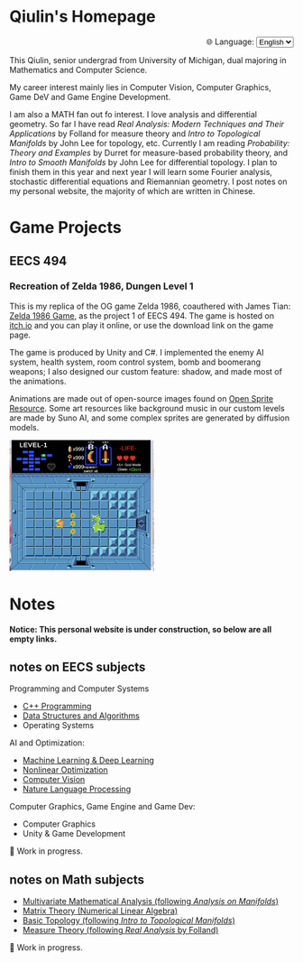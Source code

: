# Qiulin's Homepage

<div style="text-align: right;">
  <label for="lang">🌐 Language:</label>
  <select id="lang" onchange="location = this.value;">
    <option value="/">English</option>
    <option value="/zh/">中文</option>
  </select>
</div>

This Qiulin, senior undergrad from University of Michigan, dual majoring in Mathematics and Computer Science.  

My career interest mainly lies in Computer Vision, Computer Graphics, Game DeV and Game Engine Development. 

I am also a MATH fan out fo interest. I love analysis and differential geometry. So far I have read *Real Analysis: Modern Techniques and Their Applications* by Folland for measure theory and *Intro to Topological Manifolds* by John Lee for topology, etc. Currently I am reading *Probability: Theory and Examples* by Durret for measure-based probability theory, and *Intro to Smooth Manifolds* by John Lee for differential topology. I plan to finish them in this year and next year I will learn some Fourier analysis, stochastic differential equations and Riemannian geometry. I post notes on my personal website, the majority of which are written in Chinese.

# Game Projects

## EECS 494

### Recreation of Zelda 1986, Dungen Level 1

This is my replica of the OG game Zelda 1986, coauthered with James Tian: [Zelda 1986 Game](https://saddysamoyed.itch.io/zelda1986-level1), as the project 1 of EECS 494. The game is hosted on [itch.io](https://www.spriters-resource.com/) and you can play it online, or use the download link on the game page.

The game is produced by Unity and C#. I implemented the enemy AI system, health system, room control system, bomb and boomerang weapons; I also designed our custom feature: shadow, and made most of the animations.

Animations are made out of open-source images found on [Open Sprite Resource](https://www.spriters-resource.com/). Some art resources like background music in our custom levels are made by Suno AI, and some complex sprites are generated by diffusion models.

<img src="assets/Screenshot 2025-09-24 at 09.12.18.png" alt="Screenshot 2025-09-24 at 09.12.18" style="zoom:25%;" />



# Notes

**Notice: This personal website is under construction, so below are all empty links.** 

## notes on EECS subjects

Programming and Computer Systems

- [C++ Programming](./notes/cpp/index.md)
- [Data Structures and Algorithms](./notes/dsa/index.md)
- Operating Systems

AI and Optimization: 

- [Machine Learning & Deep Learning](./notes/ml/index.md)
- [Nonlinear Optimization](./notes/opt/index.md)
- [Computer Vision](./notes/opt/index.md)
- [Nature Language Processing](./notes/nlp/index.md)

Computer Graphics, Game Engine and Game Dev:

- Computer Graphics
- Unity & Game Development

🚧 Work in progress. 



## notes on Math subjects

- [Multivariate Mathematical Analysis (following *Analysis on Manifolds*)](./notes/analysis/index.md)
- [Matrix Theory (Numerical Linear Algebra)](./notes/linear-algebra/index.md)
- [Basic Topology (following *Intro to Topological Manifolds*)](./notes/topology/index.md)
- [Measure Theory (following *Real Analysis* by Folland)](./notes/measure/index.md)

🚧 Work in progress. 

